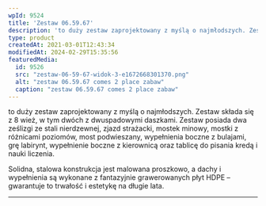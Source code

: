 ```yaml
---
wpId: 9524
title: 'Zestaw 06.59.67'
description: 'to duży zestaw zaprojektowany z myślą o najmłodszych. Zestaw składa się z 8 wież, w tym dwóch z dwuspadowymi daszkami. Zestaw posiada dwa ześlizgi ze stali nierdzewnej, zjazd strażacki, mostek minowy, mostki z różnicami poziomów, most podwieszany, wypełnienia boczne z bulajami, grę labirynt, wypełnienie boczne z kierownicą oraz tablicę do pisania kredą i nauki liczenia. ...'
type: product
createdAt: 2021-03-01T12:43:34
modifiedAt: 2024-02-29T15:35:56
featuredMedia:
  id: 9526
  src: "zestaw-06-59-67-widok-3-e1672668301370.png"
  alt: "zestaw 06.59.67 comes 2 place zabaw"
  caption: "zestaw 06.59.67 comes 2 place zabaw"
---
```



to duży zestaw zaprojektowany z myślą o najmłodszych. Zestaw składa się z 8 wież, w tym dwóch z dwuspadowymi daszkami. Zestaw posiada dwa ześlizgi ze stali nierdzewnej, zjazd strażacki, mostek minowy, mostki z różnicami poziomów, most podwieszany, wypełnienia boczne z bulajami, grę labirynt, wypełnienie boczne z kierownicą oraz tablicę do pisania kredą i nauki liczenia.

Solidna, stalowa konstrukcja jest malowana proszkowo, a dachy i wypełnienia są wykonane z fantazyjnie grawerowanych płyt HDPE – gwarantuje to trwałość i estetykę na długie lata.

* * *